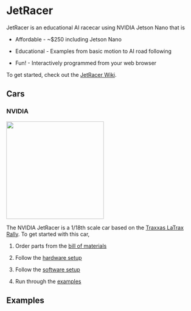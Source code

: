 # JetRacer

JetRacer is an educational AI racecar using NVIDIA Jetson Nano that is

* Affordable - ~$250 including Jetson Nano

* Educational - Examples from basic motion to AI road following
* Fun! - Interactively programmed from your web browser

To get started, check out the [JetRacer Wiki](#).

## Cars

### NVIDIA

<img src="https://lh3.googleusercontent.com/NKCZUpv25TTaZ4PFVbxIUZkzVP7l90xhGrmiXJo4R6edUQnWp5coYkM7J1T9pZOnHM6KyhmdxXwpsn7or_8r--yNva_fPAdjZnqdNU3_NUSK7iGxqFzQ0Ucjb0F4WucMUg4MRYOJ5so" height=256>

The NVIDIA JetRacer is a 1/18th scale car based on the [Traxxas LaTrax Rally](https://www.hobbytown.com/traxxas-latrax-rally-1-18-4wd-rtr-rally-racer-green-tra75054-5-grn/p630138).  To get started with this car,

1. Order parts from the [bill of materials](docs/nvidia/bill_of_materials.md)

2. Follow the [hardware setup](docs/nvidia/hardware_setup.md)
3. Follow the [software setup](docs/nvidia/software_setup.md)
4. Run through the [examples](docs/nvidia/examples.md)

## Examples

